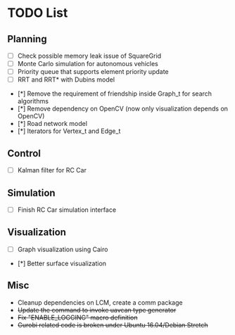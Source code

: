 # TODO List

## Planning

- [ ] Check possible memory leak issue of SquareGrid
- [ ] Monte Carlo simulation for autonomous vehicles
- [ ] Priority queue that supports element priority update
- [ ] RRT and RRT* with Dubins model  
- [*] Remove the requirement of friendship inside Graph_t for search algorithms
- [*] Remove dependency on OpenCV (now only visualization depends on OpenCV)
- [*] Road network model
- [*] Iterators for Vertex_t and Edge_t

## Control

- [ ] Kalman filter for RC Car

## Simulation

- [ ] Finish RC Car simulation interface

## Visualization

- [ ] Graph visualization using Cairo
- [*] Better surface visualization

## Misc

* Cleanup dependencies on LCM, create a comm package 
* ~~Update the command to invoke uavcan type generator~~
* ~~Fix "ENABLE_LOGGING" macro definition~~
* ~~Gurobi related code is broken under Ubuntu 16.04/Debian Stretch~~